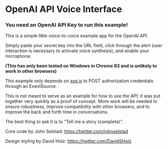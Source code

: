 # OpenAI API Voice Interface

### You need an OpenAI API Key to run this example!

This is a simple little voice-to-voice example app for the OpenAI API.  

Simply paste your secret key into the URL field, click through the alert (user interaction is necessary to activate voice synthesis), and enable your microphone.  

**(This has only been tested on Windows in Chrome 83 and is unlikely to work in other browsers)**

This example only depends on [sse.js](https://github.com/mpetazzoni/sse.js) to POST authorization credentials through an EventSource.

This is not meant to serve as an example for how to use the API; it was put together very quickly as a proof of concept.  More work will be needed to ensure robustness, improve compatibility with other browsers, and to improve the back and forth time in conversations.

The best thing to ask it is to "Tell me a story (complete)".

Core code by John Selstad: https://twitter.com/johnselstad

Design styling by David Holz: https://twitter.com/DavidSHolz
